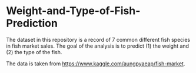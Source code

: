 # Weight-and-Type-of-Fish-Prediction

The dataset in this repository is a record of 7 common different fish species in fish market sales. The goal of the analysis is to predict (1) the weight and (2) the type of the fish.

The data is taken from https://www.kaggle.com/aungpyaeap/fish-market. 
